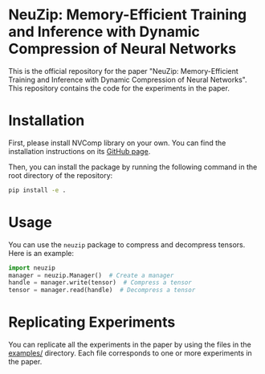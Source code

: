 # NeuZip: Memory-Efficient Training and Inference with Dynamic Compression of Neural Networks

This is the official repository for the paper "NeuZip: Memory-Efficient Training and Inference with Dynamic Compression of Neural Networks".
This repository contains the code for the experiments in the paper.

# Installation

First, please install NVComp library on your own. You can find the installation instructions on its [GitHub page](https://github.com/NVIDIA/nvcomp).

Then, you can install the package by running the following command in the root directory of the repository:

```bash
pip install -e .
```

# Usage

You can use the `neuzip` package to compress and decompress tensors. Here is an example:

```python
import neuzip
manager = neuzip.Manager()  # Create a manager
handle = manager.write(tensor)  # Compress a tensor
tensor = manager.read(handle)  # Decompress a tensor
```

# Replicating Experiments

You can replicate all the experiments in the paper by using the files in the [examples/](examples/) directory. Each file corresponds to one or more experiments in the paper.

